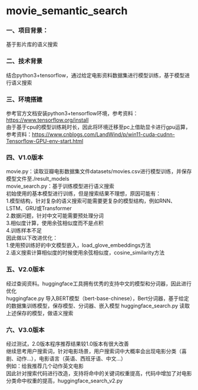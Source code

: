# movie_semantic_search
### 一、项目背景：
基于影片库的语义搜索

### 二、技术背景
结合python3+tensorflow，通过给定电影资料数据集进行模型训练，基于模型进行语义搜索

### 三、环境搭建
参考官方文档安装python3+tensorflow环境，参考资料：https://www.tensorflow.org/install  
由于基于cpu的模型训练耗时长，因此将环境迁移至pc上借助显卡进行gpu运算，参考资料：https://www.cnblogs.com/LandWind/p/win11-cuda-cudnn-Tensorflow-GPU-env-start.html  

### 四、V1.0版本
movie.py：读取豆瓣电影数据集文件datasets/movies.csv进行模型训练，并保存模型文件至./result_models  
movie_search.py：基于训练模型进行语义搜索  
初始使用的基本模型进行训练，但是搜索结果不理想，原因可能有：  
1.模型结构，针对复杂的语义搜索可能需要更复杂的模型结构，例如RNN、LSTM、GRU或Transformer  
2.数据问题，针对中文可能需要预处理分词  
3.相似度计算，使用余弦相似度而不是点积  
4.训练样本不足  
因此做以下改进优化：  
1.使用预训练好的中文模型嵌入，load_glove_embeddings方法  
2.语义搜索计算相似度的时候使用余弦相似度，cosine_similarity方法  

### 五、V2.0版本
经过查阅资料。huggingface工具拥有优秀的支持中文的模型和分词器，因此进行优化  
huggingface.py 导入BERT模型（bert-base-chinese），Bert分词器，基于给定的数据集训练模型，保存模型、分词器、嵌入模型
huggingface_search.py 读取上述保存的模型，做语义搜索

### 六、V3.0版本
经过测试，2.0版本程序推荐结果较1.0版本有很大改善  
继续思考用户搜索词，针对电影场景，用户搜索词中大概率会出现电影分类（喜剧、动作...），电影语言（英语、西班牙语、中文...）  
例如：给我推荐几个动作英文电影  
因此针对搜索代码进行改造，支持将命中的关键词权重提高，代码中增加了对电影分类命中权重的提高，huggingface_search_v2.py


